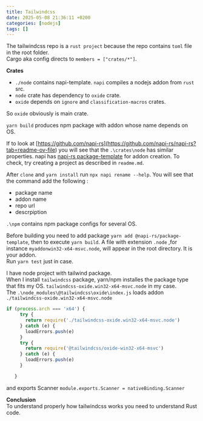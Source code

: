 ```yaml
---
title: Tailwindcss
date: 2025-05-08 21:36:11 +0200
categories: [nodejs]
tags: []
---
```


The tailwindcss repo is  a `rust project` because the repo contains `toml` file in  the root folder.  
Cargo aka config  directs  to `members = ["crates/*"]`.  

**Crates**  
  *  `./node` contains napi-template. `napi` compiles a nodejs addon from `rust` src.
  * `node` crate  has dependency to `oxide` crate. 
  * `oxide` depends on `ignore` and `classification-macros`  crates.

So `oxide` obviously is main crate. 

`yarn build` produces npm package with addon whose name depends on OS. 

If to look at [https://github.com/napi-rs](<https://github.com/napi-rs/napi-rs?tab=readme-ov-file>) you will see that the `.\crates\node` has similar properties.
napi has [napi-rs package-template](<https://github.com/napi-rs/package-template>) for addon creation. To check, try creating a project as described in `readme.md`.

After `clone` and `yarn install` run `npx napi rename --help`. You will see that the command add the following :
  - package name
  - addon name
  - repo url 
  - descrpiption 

`.\npm` contains npm package configs for several OS.
 
Before building you need to add package `yarn add @napi-rs/package-template`, then  to execute `yarn build`. A file with  extension `.node`
,for instance `myaddonwin32-x64-msvc.node`, will appear in the root directory. It is your addon.  
Run `yarn test` just in case.

I have node project with tailwind package.  
When I install `tailwindcss` package, yarn/npm installes the package type that fits my OS. `tailwindcss-oxide.win32-x64-msvc.node` in my case.  
The `.\node_modules\@tailwindcss\oxide\index.js` loads addon `./tailwindcss-oxide.win32-x64-msvc.node`  

 ```js
 if (process.arch === 'x64') {
      try {
        return require('./tailwindcss-oxide.win32-x64-msvc.node')
      } catch (e) {
        loadErrors.push(e)
      }
      try {
        return require('@tailwindcss/oxide-win32-x64-msvc')
      } catch (e) {
        loadErrors.push(e)
      }

    }
```
and exports Scanner `module.exports.Scanner = nativeBinding.Scanner`

**Conclusion**  
To understand properly how tailwindcss works you need to understand Rust code.
